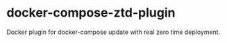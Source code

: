 # docker-compose-ztd-plugin
Docker plugin for docker-compose update with real zero time deployment.
